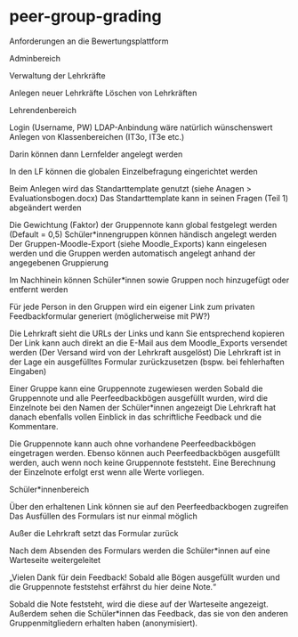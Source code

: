 # peer-group-grading

Anforderungen an die Bewertungsplattform

Adminbereich

Verwaltung der Lehrkräfte

Anlegen neuer Lehrkräfte
Löschen von Lehrkräften




Lehrendenbereich

Login (Username, PW)
LDAP-Anbindung wäre natürlich wünschenswert
Anlegen von Klassenbereichen (IT3o, IT3e etc.)

Darin können dann Lernfelder angelegt werden


In den LF können die globalen Einzelbefragung eingerichtet werden

Beim Anlegen wird das Standarttemplate genutzt (siehe Anagen > Evaluationsbogen.docx)
Das Standarttemplate kann in seinen Fragen (Teil 1) abgeändert werden


Die Gewichtung (Faktor) der Gruppennote kann global festgelegt werden (Default = 0,5)
Schüler*innengruppen können händisch angelegt werden
Der Gruppen-Moodle-Export (siehe Moodle_Exports) kann eingelesen werden und die Gruppen werden automatisch angelegt anhand der angegebenen Gruppierung

Im Nachhinein können Schüler*innen sowie Gruppen noch hinzugefügt oder entfernt werden


Für jede Person in den Gruppen wird ein eigener Link zum privaten Feedbackformular generiert (möglicherweise mit PW?)

Die Lehrkraft sieht die URLs der Links und kann Sie entsprechend kopieren
Der Link kann auch direkt an die E-Mail aus dem Moodle_Exports versendet werden (Der Versand wird von der Lehrkraft ausgelöst)
Die Lehrkraft ist in der Lage ein ausgefülltes Formular zurückzusetzen (bspw. bei fehlerhaften Eingaben)


Einer Gruppe kann eine Gruppennote zugewiesen werden
Sobald die Gruppennote und alle Peerfeedbackbögen ausgefüllt wurden, wird die Einzelnote bei den Namen der Schüler*innen angezeigt
Die Lehrkraft hat danach ebenfalls vollen Einblick in das schriftliche Feedback und die Kommentare.

Die Gruppennote kann auch ohne vorhandene Peerfeedbackbögen eingetragen werden. Ebenso können auch Peerfeedbackbögen ausgefüllt werden, auch wenn noch keine Gruppennote feststeht. Eine Berechnung der Einzelnote erfolgt erst wenn alle Werte vorliegen.

Schüler*innenbereich

Über den erhaltenen Link können sie auf den Peerfeedbackbogen zugreifen
Das Ausfüllen des Formulars ist nur einmal möglich

Außer die Lehrkraft setzt das Formular zurück


Nach dem Absenden des Formulars werden die Schüler*innen auf eine Warteseite weitergeleitet

„Vielen Dank für dein Feedback! Sobald alle Bögen ausgefüllt wurden und die Gruppennote feststehst erfährst du hier deine Note.“


Sobald die Note feststeht, wird die diese auf der Warteseite angezeigt.
Außerdem sehen die Schüler*innen das Feedback, das sie von den anderen Gruppenmitgliedern erhalten haben (anonymisiert).